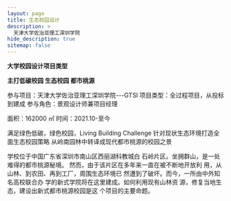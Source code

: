 ```yaml
---
layout: page
title: 生态校园设计
description: >
  天津大学佐治亚理工深圳学院
hide_description: true
sitemap: false
---
```


**大学校园设计项目类型**

**主打低碳校园 生态校园 都市桃源**

参与项目：天津大学佐治亚理工深圳学院---GTSI
项目类型：全过程项目，从投标到建成
参与角色：景观设计师兼项目经理

面积：162000 ㎡
时间：2021.10-至今

满足绿色低碳，绿色校园，Living Building Challenge
针对现状生态环境打造全面生态校园策略
从岭南园林中转译成现代都市桃源的校园之景

学校位于中国广东省深圳市南山区西丽湖科教城白
石岭片区。坐拥群山，是一处难得的都市桃源秘境。
然而，由于该片区在多年来一直在被不断地开放利
用，从山林、到农田、再到工厂，周围生态环境已
然遭到了破坏。而今，一所由中外知名高校联合办
学的新式学院将在这里建成。如何利用现有山林资
源，修复当地生态，建设出新式都市桃源校园是这
个项目的主要命题。
